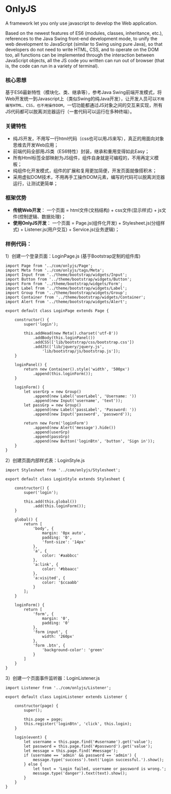 # OnlyJS
A framework let you only use javascript to develop the Web application.

Based on the newest features of ES6 (modules, classes, inheritance, etc.), references to the Java Swing front-end development mode, to unify the web development to JavaScript (similar to Swing using pure Java), so that developers do not need to write HTML, CSS, and to operate on the DOM too, all functions can be implemented through the interaction between JavaScript objects, all the JS code you written can run out of browser (that is, the code can run in a variety of terminal).

### 核心思想
基于ES6最新特性（模块化、类、继承等），参考Java Swing前端开发模式，将Web开发统一到Javascript上（类似Swing的纯Java开发），让开发人员可以`不用编写HTML、CSS，也不用操作DOM`，一切功能都通过JS对象之间的交互来实现，所有JS代码都可以脱离浏览器运行（一套代码可以运行在多种终端）。

### 关键特性
* 纯JS开发，不用写一行html代码（css也可以用JS来写），真正的用面向对象思维去开发Web应用；
* 前端代码全部用JS类（ES6特性）封装，继承和重用变得如此Easy；
* 所有Html标签全部映射为JS组件，组件自身就是可编程的，不用再定义模板；
* 纯组件化开发模式，组件的扩展和复用更加简便，开发页面就像搭积木；
* 采用虚拟DOM技术，不用再手工操作DOM元素，编写的代码可以脱离浏览器运行，让测试更简单；

### 框架优势
* **传统Web开发**： 
一个页面 = html文件(文档结构) + css文件(显示样式) + js文件(控制逻辑、数据处理)；
* **使用OnlyJS开发**：
一个页面 = Page.js(组件化开发) + Stylesheet.js(分组样式) + Listener.js(用户交互) + Service.js(业务逻辑)；

### 样例代码：
1）创建一个登录页面：LoginPage.js (基于Bootstrap定制的组件库)
```
import Page from '../com/onlyjs/Page';
import Meta from '../com/onlyjs/tags/Meta';
import Input from '../theme/bootstrap/widgets/Input';
import Button from '../theme/bootstrap/widgets/Button';
import Form from '../theme/bootstrap/widgets/Form';
import Label from '../theme/bootstrap/widgets/Label';
import Group from '../theme/bootstrap/widgets/Group';
import Container from '../theme/bootstrap/widgets/Container';
import Alert from '../theme/bootstrap/widgets/Alert';
 
export default class LoginPage extends Page {

    constructor() {
        super('login');

        this.addHead(new Meta().charset('utf-8'))
            .addBody(this.loginPanel())
            .addCSS(['lib/bootstrap/css/bootstrap.css'])
            .addJS(['lib/jquery/jquery.js',
                'lib/bootstrap/js/bootstrap.js']);
    }

    loginPanel() {
        return new Container().style('width', '500px')
            .append(this.loginForm());
    }

    loginForm() {
        let userGrp = new Group()
            .append(new Label('userLabel', 'Username: '))
            .append(new Input('username', 'text'));
        let passGrp = new Group()
            .append(new Label('passLabel', 'Password: '))
            .append(new Input('password', 'password'));

        return new Form('loginForm')
            .append(new Alert('message').hide())
            .append(userGrp)
            .append(passGrp)
            .append(new Button('loginBtn', 'button', 'Sign in'));
    }
}
```
2）创建页面内部样式表：LoginStyle.js
```
import Stylesheet from '../com/onlyjs/Stylesheet';

export default class LoginStyle extends Stylesheet {

    constructor() {
        super('login');

        this.add(this.global())
            .add(this.loginForm());
    }

    global() {
        return [
            'body', {
                margin: '0px auto',
                padding: '0',
                'font-size': '14px'
            },
            'a', {
                color: '#aabbcc'
            },
            'a:link', {
                color: '#bbaacc'
            },
            'a:visited', {
                color: '$ccaabb'
            }
        ];
    }
 
    loginForm() {
        return [
            'form', {
                margin: '0',
                padding: '0'
            },
            'form input', {
                width: '260px'
            },
            'form .btn', {
                'background-color': 'green'
            }
        ]
    }
}
```
3）创建一个页面事件监听器：LoginListener.js
```
import Listener from '../com/onlyjs/Listener';

export default class LoginListener extends Listener {

    constructor(page) {
        super();

        this.page = page;
        this.register('loginBtn', 'click', this.login);
    }

    login(event) {
        let username = this.page.find('#username').get('value');
        let password = this.page.find('#password').get('value');
        let message = this.page.find('#message');
        if (username == 'admin' && password == 'admin') {
            message.type('success').text('Login successful.').show();
        } else {
            let text = 'Login failed, username or password is wrong.';
            message.type('danger').text(text).show();
        }
    }
}
```
